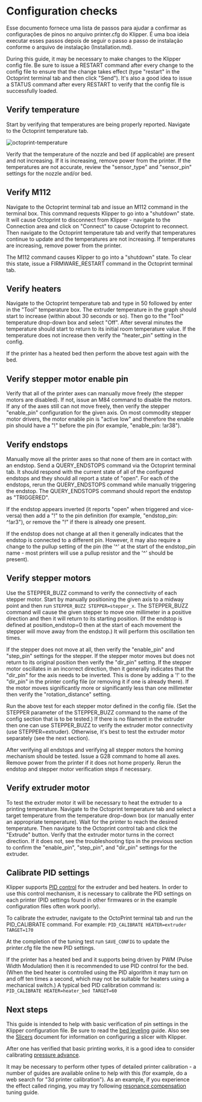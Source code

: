 # Configuration checks

Esse documento fornece uma lista de passos para ajudar a confirmar as configurações de pinos no arquivo printer.cfg do Klipper. É uma boa ideia executar esses passos depois de seguir o passo a passo de instalação conforme o arquivo de instalação (Installation.md).

During this guide, it may be necessary to make changes to the Klipper config file. Be sure to issue a RESTART command after every change to the config file to ensure that the change takes effect (type "restart" in the Octoprint terminal tab and then click "Send"). It's also a good idea to issue a STATUS command after every RESTART to verify that the config file is successfully loaded.

## Verify temperature

Start by verifying that temperatures are being properly reported. Navigate to the Octoprint temperature tab.

![octoprint-temperature](img/octoprint-temperature.png)

Verify that the temperature of the nozzle and bed (if applicable) are present and not increasing. If it is increasing, remove power from the printer. If the temperatures are not accurate, review the "sensor_type" and "sensor_pin" settings for the nozzle and/or bed.

## Verify M112

Navigate to the Octoprint terminal tab and issue an M112 command in the terminal box. This command requests Klipper to go into a "shutdown" state. It will cause Octoprint to disconnect from Klipper - navigate to the Connection area and click on "Connect" to cause Octoprint to reconnect. Then navigate to the Octoprint temperature tab and verify that temperatures continue to update and the temperatures are not increasing. If temperatures are increasing, remove power from the printer.

The M112 command causes Klipper to go into a "shutdown" state. To clear this state, issue a FIRMWARE_RESTART command in the Octoprint terminal tab.

## Verify heaters

Navigate to the Octoprint temperature tab and type in 50 followed by enter in the "Tool" temperature box. The extruder temperature in the graph should start to increase (within about 30 seconds or so). Then go to the "Tool" temperature drop-down box and select "Off". After several minutes the temperature should start to return to its initial room temperature value. If the temperature does not increase then verify the "heater_pin" setting in the config.

If the printer has a heated bed then perform the above test again with the bed.

## Verify stepper motor enable pin

Verify that all of the printer axes can manually move freely (the stepper motors are disabled). If not, issue an M84 command to disable the motors. If any of the axes still can not move freely, then verify the stepper "enable_pin" configuration for the given axis. On most commodity stepper motor drivers, the motor enable pin is "active low" and therefore the enable pin should have a "!" before the pin (for example, "enable_pin: !ar38").

## Verify endstops

Manually move all the printer axes so that none of them are in contact with an endstop. Send a QUERY_ENDSTOPS command via the Octoprint terminal tab. It should respond with the current state of all of the configured endstops and they should all report a state of "open". For each of the endstops, rerun the QUERY_ENDSTOPS command while manually triggering the endstop. The QUERY_ENDSTOPS command should report the endstop as "TRIGGERED".

If the endstop appears inverted (it reports "open" when triggered and vice-versa) then add a "!" to the pin definition (for example, "endstop_pin: ^!ar3"), or remove the "!" if there is already one present.

If the endstop does not change at all then it generally indicates that the endstop is connected to a different pin. However, it may also require a change to the pullup setting of the pin (the '^' at the start of the endstop_pin name - most printers will use a pullup resistor and the '^' should be present).

## Verify stepper motors

Use the STEPPER_BUZZ command to verify the connectivity of each stepper motor. Start by manually positioning the given axis to a midway point and then run `STEPPER_BUZZ STEPPER=stepper_x`. The STEPPER_BUZZ command will cause the given stepper to move one millimeter in a positive direction and then it will return to its starting position. (If the endstop is defined at position_endstop=0 then at the start of each movement the stepper will move away from the endstop.) It will perform this oscillation ten times.

If the stepper does not move at all, then verify the "enable_pin" and "step_pin" settings for the stepper. If the stepper motor moves but does not return to its original position then verify the "dir_pin" setting. If the stepper motor oscillates in an incorrect direction, then it generally indicates that the "dir_pin" for the axis needs to be inverted. This is done by adding a '!' to the "dir_pin" in the printer config file (or removing it if one is already there). If the motor moves significantly more or significantly less than one millimeter then verify the "rotation_distance" setting.

Run the above test for each stepper motor defined in the config file. (Set the STEPPER parameter of the STEPPER_BUZZ command to the name of the config section that is to be tested.) If there is no filament in the extruder then one can use STEPPER_BUZZ to verify the extruder motor connectivity (use STEPPER=extruder). Otherwise, it's best to test the extruder motor separately (see the next section).

After verifying all endstops and verifying all stepper motors the homing mechanism should be tested. Issue a G28 command to home all axes. Remove power from the printer if it does not home properly. Rerun the endstop and stepper motor verification steps if necessary.

## Verify extruder motor

To test the extruder motor it will be necessary to heat the extruder to a printing temperature. Navigate to the Octoprint temperature tab and select a target temperature from the temperature drop-down box (or manually enter an appropriate temperature). Wait for the printer to reach the desired temperature. Then navigate to the Octoprint control tab and click the "Extrude" button. Verify that the extruder motor turns in the correct direction. If it does not, see the troubleshooting tips in the previous section to confirm the "enable_pin", "step_pin", and "dir_pin" settings for the extruder.

## Calibrate PID settings

Klipper supports [PID control](https://en.wikipedia.org/wiki/PID_controller) for the extruder and bed heaters. In order to use this control mechanism, it is necessary to calibrate the PID settings on each printer (PID settings found in other firmwares or in the example configuration files often work poorly).

To calibrate the extruder, navigate to the OctoPrint terminal tab and run the PID_CALIBRATE command. For example: `PID_CALIBRATE HEATER=extruder TARGET=170`

At the completion of the tuning test run `SAVE_CONFIG` to update the printer.cfg file the new PID settings.

If the printer has a heated bed and it supports being driven by PWM (Pulse Width Modulation) then it is recommended to use PID control for the bed. (When the bed heater is controlled using the PID algorithm it may turn on and off ten times a second, which may not be suitable for heaters using a mechanical switch.) A typical bed PID calibration command is: `PID_CALIBRATE HEATER=heater_bed TARGET=60`

## Next steps

This guide is intended to help with basic verification of pin settings in the Klipper configuration file. Be sure to read the [bed leveling](Bed_Level.md) guide. Also see the [Slicers](Slicers.md) document for information on configuring a slicer with Klipper.

After one has verified that basic printing works, it is a good idea to consider calibrating [pressure advance](Pressure_Advance.md).

It may be necessary to perform other types of detailed printer calibration - a number of guides are available online to help with this (for example, do a web search for "3d printer calibration"). As an example, if you experience the effect called ringing, you may try following [resonance compensation](Resonance_Compensation.md) tuning guide.
